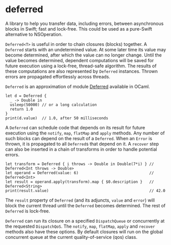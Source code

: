 # deferred
A library to help you transfer data, including errors, between asynchronous blocks in Swift; 
fast and lock-free. This could be used as a pure-Swift alternative to NSOperation.

`Deferred<T>` is useful in order to chain closures (blocks) together. A `Deferred` starts with an undetermined value. At some later time its value may become determined, after which the value can no longer change. Until the value becomes determined, dependent computations will be saved for future execution using a lock-free, thread-safe algorithm. The results of these computations are also represented by `Deferred` instances.  Thrown errors are propagated effortlessly across threads.

`Deferred` is an approximation of module [Deferred](https://ocaml.janestreet.com/ocaml-core/111.25.00/doc/async_kernel/#Deferred) available in OCaml.

```
let d = Deferred {
  _ -> Double in
  usleep(50000) // or a long calculation
  return 1.0
}
print(d.value)  // 1.0, after 50 milliseconds
```

A `Deferred` can schedule code that depends on its result for future execution using the `notify`,  `map`, `flatMap` and `apply` methods. Any number of such blocks can depend on the result of a `Deferred`. When an `Error` is thrown, it is propagated to all `Deferred`s that depend on it. A `recover` step can also be inserted in a chain of transforms in order to handle potential errors.

```
let transform = Deferred { i throws -> Double in Double(7*i) } // Deferred<Int throws -> Double>
let operand = Deferred(value: 6)                               // Deferred<Int>
let result = operand.apply(transform).map { $0.description }   // Deferred<String>
print(result.value)                                            // 42.0
```
The `result` property of `Deferred` (and its adjuncts, `value` and `error`) will block the current thread until the `Deferred` becomes determined. The rest of `Deferred` is lock-free.

`Deferred` can run its closure on a specified `DispatchQueue` or concurrently at the requested `DispatchQoS`. The `notify`, `map`, `flatMap`, `apply` and `recover` methods also have these options. By default closures will run on the global concurrent queue at the current quality-of-service (qos) class.
